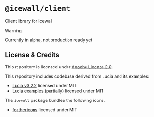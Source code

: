 # `@icewall/client`

Client library for Icewall

> [!WARNING]
> Currently in alpha, not production ready yet

## License & Credits

This repository is licensed under [Apache License 2.0](./LICENSE.txt).

This repository includes codebase derived from Lucia and its examples:

- [Lucia v3.2.2](https://github.com/lucia-auth/lucia/tree/v3) licensed under MIT
- [Lucia examples (partially)](https://github.com/lucia-auth/examples) licensed under MIT

The `icewall` package bundles the following icons:

- [feathericons](https://github.com/feathericon/feathericon) licensed under MIT
